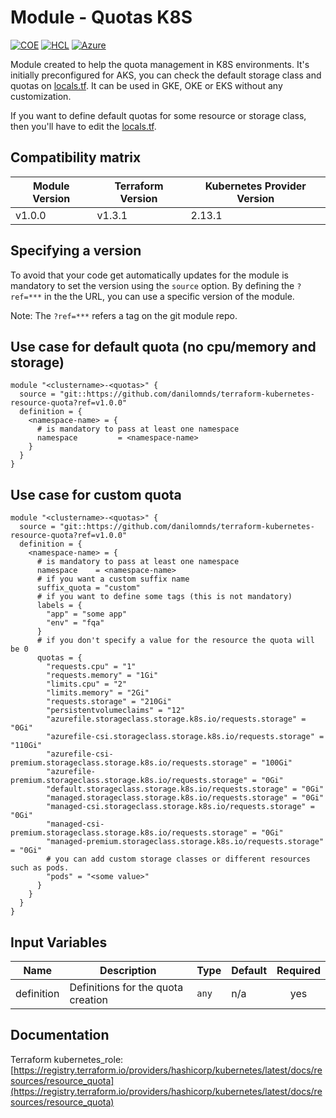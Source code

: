 # Module - Quotas K8S
[![COE](https://img.shields.io/badge/Created%20By-CCoE-blue)]()
[![HCL](https://img.shields.io/badge/language-HCL-blueviolet)](https://www.terraform.io/)
[![Azure](https://img.shields.io/badge/provider-Azure-blue)](https://registry.terraform.io/providers/hashicorp/azurerm/latest)

Module created to help the quota management in K8S environments. It's initially preconfigured for AKS, you can check the default storage class and quotas on [locals.tf](locals.tf).
It can be used in GKE, OKE or EKS without any customization. 

If you want to define default quotas for some resource or storage class, then you'll have to edit the [locals.tf](locals.tf).

## Compatibility matrix

| Module Version | Terraform Version | Kubernetes Provider Version |
|----------------|-------------------| --------------- |
| v1.0.0       | v1.3.1 | 2.13.1         |

## Specifying a version

To avoid that your code get automatically updates for the module is mandatory to set the version using the `source` option. 
By defining the `?ref=***` in the the URL, you can use a specific version of the module.

Note: The `?ref=***` refers a tag on the git module repo.

## Use case for default quota (no cpu/memory and storage)

```hcl
module "<clustername>-<quotas>" {
  source = "git::https://github.com/danilomnds/terraform-kubernetes-resource-quota?ref=v1.0.0"
  definition = {
    <namespace-name> = {
      # is mandatory to pass at least one namespace
      namespace         = <namespace-name>
    }    
  }
}
```

## Use case for custom quota

```hcl
module "<clustername>-<quotas>" {
  source = "git::https://github.com/danilomnds/terraform-kubernetes-resource-quota?ref=v1.0.0"
  definition = {
    <namespace-name> = {
      # is mandatory to pass at least one namespace
      namespace    = <namespace-name>
      # if you want a custom suffix name
      suffix_quota = "custom"
      # if you want to define some tags (this is not mandatory)
      labels = {
        "app" = "some app"
        "env" = "fqa"
      }
      # if you don't specify a value for the resource the quota will be 0
      quotas = {
        "requests.cpu" = "1"
        "requests.memory" = "1Gi"
        "limits.cpu" = "2"
        "limits.memory" = "2Gi"
        "requests.storage" = "210Gi"
        "persistentvolumeclaims" = "12"
        "azurefile.storageclass.storage.k8s.io/requests.storage" = "0Gi"
        "azurefile-csi.storageclass.storage.k8s.io/requests.storage" = "110Gi"
        "azurefile-csi-premium.storageclass.storage.k8s.io/requests.storage" = "100Gi"
        "azurefile-premium.storageclass.storage.k8s.io/requests.storage" = "0Gi"
        "default.storageclass.storage.k8s.io/requests.storage" = "0Gi"
        "managed.storageclass.storage.k8s.io/requests.storage" = "0Gi"
        "managed-csi.storageclass.storage.k8s.io/requests.storage" = "0Gi"
        "managed-csi-premium.storageclass.storage.k8s.io/requests.storage" = "0Gi"
        "managed-premium.storageclass.storage.k8s.io/requests.storage" = "0Gi"
        # you can add custom storage classes or different resources such as pods.
        "pods" = "<some value>"
      }
    }
  }
}
```

## Input Variables

| Name | Description | Type | Default | Required |
|------|-------------|------|---------|:--------:|
| definition | Definitions for the quota creation  | `any` | n/a | yes |

## Documentation

Terraform kubernetes_role: <br>
[https://registry.terraform.io/providers/hashicorp/kubernetes/latest/docs/resources/resource_quota](https://registry.terraform.io/providers/hashicorp/kubernetes/latest/docs/resources/resource_quota)<br>